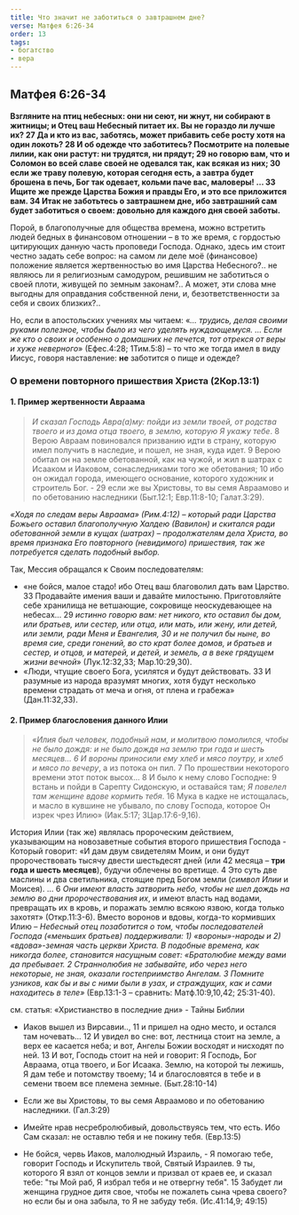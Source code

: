 ```yaml
---
title: Что значит не заботиться о завтрашнем дне?
verse: Матфея 6:26-34
order: 13
tags: 
- богатство
- вера
---
```


## Матфея 6:26-34

**Взгляните на птиц небесных: они ни сеют, ни жнут, ни собирают в житницы; и Отец ваш Небесный питает их. Вы не гораздо ли лучше их? 27 Да и кто из вас, заботясь, может прибавить себе росту хотя на один локоть? 28 И об одежде что заботитесь? Посмотрите на полевые лилии, как они растут: ни трудятся, ни прядут; 29 но говорю вам, что и Соломон во всей славе своей не одевался так, как всякая из них; 30 если же траву полевую, которая сегодня есть, а завтра будет брошена в печь, Бог так одевает, кольми паче вас, маловеры! … 33 Ищите же прежде Царства Божия и правды Его, и это все приложится вам. 34 Итак не заботьтесь о завтрашнем дне, ибо завтрашний сам будет заботиться о своем: довольно для каждого дня своей заботы.**

Порой, в благополучные для общества времена, можно встретить людей бедных в финансовом отношении – в то же время, с гордостью цитирующих данную часть проповеди Господа. Однако, здесь им стоит честно задать себе вопрос: на самом ли деле моё (финансовое) положение является жертвенностью во имя Царства Небесного?.. не являюсь ли я религиозным самодуром, решившим не заботиться о своей плоти, живущей по земным законам?.. А может, эти слова мне выгодны для оправдания собственной лени, и, безответственности за себя и своих близких?..

Но, если в апостольских учениях мы читаем: «*… трудись, делая своими руками полезное, чтобы было из чего уделять нуждающемуся. … Если же кто о своих и особенно о домашних не печется, тот отрекся от веры и хуже неверного*» (Ефес.4:28; 1Тим.5:8) – то что же тогда имел в виду Иисус, говоря наставление: **не** заботится о пище и одежде?

### О времени повторного пришествия Христа (2Кор.13:1)

#### 1. Пример жертвенности Авраама

>*И сказал Господь Авра(а)му: пойди из земли твоей, от родства твоего и из дома отца твоего, в землю, которую Я укажу тебе*.
>8 Верою Авраам повиновался призванию идти в страну, которую имел получить в наследие, и пошел, не зная, куда идет. 9 Верою обитал он на земле обетованной, как на чужой, и жил в шатрах с Исааком и Иаковом, сонаследниками того же обетования; 10 ибо он ожидал города, имеющего основание, которого художник и строитель Бог. - 29 если же вы Христовы, то вы семя Авраамово и по обетованию наследники (Быт.12:1; Евр.11:8-10; Галат.3:29). 

*«Ходя по следам веры Авраама» (Рим.4:12) – который ради Царства Божьего оставил благополучную Халдею (Вавилон) и скитался ради обетованной земли в кущах (шатрах) – продолжателям дела Христа, во время признака Его повторного (невидимого) пришествия, так же потребуется сделать подобный выбор.* 

Так, Мессия обращался к Своим последователям: 

- «не бойся, малое стадо! ибо Отец ваш благоволил дать вам Царство. 33 Продавайте имения ваши и давайте милостыню. Приготовляйте себе хранилища не ветшающие, сокровище неоскудевающее на небесах… 29 *истинно говорю вам: нет никого, кто оставил бы дом, или братьев, или сестер, или отца, или мать, или жену, или детей, или земли, ради Меня и Евангелия, 30 и не получил бы ныне, во время сие, среди гонений, во сто крат более домов, и братьев и сестер, и отцов, и матерей, и детей, и земель, а в веке грядущем жизни вечной*» (Лук.12:32,33; Мар.10:29,30). 
- «Люди, чтущие своего Бога, усилятся и будут действовать. 33 И разумные из народа вразумят многих, хотя будут несколько времени страдать от меча и огня, от плена и грабежа» (Дан.11:32,33).

#### 2. Пример благословения данного Илии

>«*Илия был человек, подобный нам, и молитвою помолился, чтобы не было дождя: и не было дождя на землю три года и шесть месяцев… 6 И вороны приносили ему хлеб и мясо поутру, и хлеб и мясо по вечеру*, а из потока он пил. 7 По прошествии некоторого времени этот поток высох... 8 И было к нему слово Господне: 9 встань и пойди в Сарепту Сидонскую, и оставайся там; *Я повелел там женщине вдове кормить тебя*. 16 Мука в кадке не истощалась, и масло в кувшине не убывало, по слову Господа, которое Он изрек чрез Илию» (Иак.5:17; 3Цар.17:6-9,16). 

История Илии (так же) являлась пророческим действием, указывающим на новозаветные события второго пришествия Господа - Который говорит: «И дам двум свидетелям Моим, и они будут пророчествовать тысячу двести шестьдесят дней (или 42 месяца – **три года и шесть месяцев**), будучи облечены во вретище. 4 Это суть две маслины и два светильника, стоящие пред Богом земли (*символ Илии* и Моисея). … 6 *Они имеют власть затворить небо, чтобы не шел дождь на землю во дни пророчествования их*, и имеют власть над водами, превращать их в кровь, и поражать землю всякою язвою, когда только захотят» (Откр.11:3-6). Вместо воронов и вдовы, когда-то кормивших Илию – *Небесный отец позаботится о том, чтобы последователей Господа («меньших братьев) поддерживали: 1) «вороны»-народы и 2) «вдова»-земная часть церкви Христа. В подобные времена, как никогда более, становится насущным совет: «Братолюбие между вами да пребывает. 2 Страннолюбия не забывайте, ибо через него некоторые, не зная, оказали гостеприимство Ангелам. 3 Помните узников, как бы и вы с ними были в узах, и страждущих, как и сами находитесь в теле»* (Евр.13:1-3 – сравнить: Матф.10:9,10,42; 25:31-40). 

см. статья: «Христианство в последние дни» - Тайны Библии

- Иаков вышел из Вирсавии.., 11 и пришел на одно место, и остался там ночевать… 12 И увидел во сне: вот, лестница стоит на земле, а верх ее касается неба; и вот, Ангелы Божии восходят и нисходят по ней. 13 И вот, Господь стоит на ней и говорит: Я Господь, Бог Авраама, отца твоего, и Бог Исаака. Землю, на которой ты лежишь, Я дам тебе и потомству твоему; 14 и благословятся в тебе и в семени твоем все племена земные. (Быт.28:10-14)
- Если же вы Христовы, то вы семя Авраамово и по обетованию наследники. (Гал.3:29)

- Имейте нрав несребролюбивый, довольствуясь тем, что есть. Ибо Сам сказал: не оставлю тебя и не покину тебя. (Евр.13:5)
- Не бойся, червь Иаков, малолюдный Израиль, - Я помогаю тебе, говорит Господь и Искупитель твой, Святый Израилев. 9 ты, которого Я взял от концов земли и призвал от краев ее, и сказал тебе: "ты Мой раб, Я избрал тебя и не отвергну тебя". 15 Забудет ли женщина грудное дитя свое, чтобы не пожалеть сына чрева своего? но если бы и она забыла, то Я не забуду тебя. (Ис.41:14,9; 49:15)